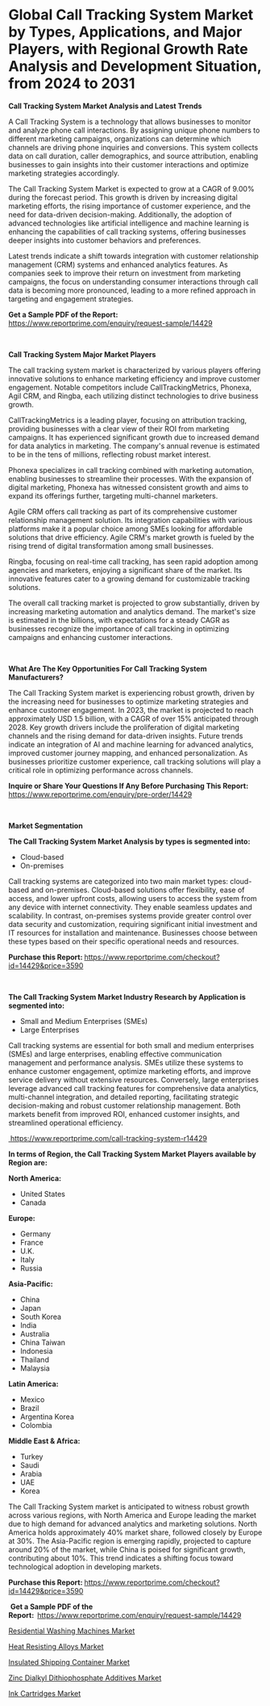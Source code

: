 <p><h1>Global Call Tracking System Market by Types, Applications, and Major Players, with Regional Growth Rate Analysis and Development Situation, from 2024 to 2031</h1></p><p><strong>Call Tracking System Market Analysis and Latest Trends</strong></p>
<p><p>A Call Tracking System is a technology that allows businesses to monitor and analyze phone call interactions. By assigning unique phone numbers to different marketing campaigns, organizations can determine which channels are driving phone inquiries and conversions. This system collects data on call duration, caller demographics, and source attribution, enabling businesses to gain insights into their customer interactions and optimize marketing strategies accordingly.</p><p>The Call Tracking System Market is expected to grow at a CAGR of 9.00% during the forecast period. This growth is driven by increasing digital marketing efforts, the rising importance of customer experience, and the need for data-driven decision-making. Additionally, the adoption of advanced technologies like artificial intelligence and machine learning is enhancing the capabilities of call tracking systems, offering businesses deeper insights into customer behaviors and preferences.</p><p>Latest trends indicate a shift towards integration with customer relationship management (CRM) systems and enhanced analytics features. As companies seek to improve their return on investment from marketing campaigns, the focus on understanding consumer interactions through call data is becoming more pronounced, leading to a more refined approach in targeting and engagement strategies.</p></p>
<p><strong>Get a Sample PDF of the Report:&nbsp;</strong> <a href="https://www.reportprime.com/enquiry/request-sample/14429">https://www.reportprime.com/enquiry/request-sample/14429</a></p>
<p>&nbsp;</p>
<p><strong>Call Tracking System Major Market Players</strong></p>
<p><p>The call tracking system market is characterized by various players offering innovative solutions to enhance marketing efficiency and improve customer engagement. Notable competitors include CallTrackingMetrics, Phonexa, Agil CRM, and Ringba, each utilizing distinct technologies to drive business growth.</p><p>CallTrackingMetrics is a leading player, focusing on attribution tracking, providing businesses with a clear view of their ROI from marketing campaigns. It has experienced significant growth due to increased demand for data analytics in marketing. The company's annual revenue is estimated to be in the tens of millions, reflecting robust market interest.</p><p>Phonexa specializes in call tracking combined with marketing automation, enabling businesses to streamline their processes. With the expansion of digital marketing, Phonexa has witnessed consistent growth and aims to expand its offerings further, targeting multi-channel marketers.</p><p>Agile CRM offers call tracking as part of its comprehensive customer relationship management solution. Its integration capabilities with various platforms make it a popular choice among SMEs looking for affordable solutions that drive efficiency. Agile CRM's market growth is fueled by the rising trend of digital transformation among small businesses.</p><p>Ringba, focusing on real-time call tracking, has seen rapid adoption among agencies and marketers, enjoying a significant share of the market. Its innovative features cater to a growing demand for customizable tracking solutions.</p><p>The overall call tracking market is projected to grow substantially, driven by increasing marketing automation and analytics demand. The market's size is estimated in the billions, with expectations for a steady CAGR as businesses recognize the importance of call tracking in optimizing campaigns and enhancing customer interactions.</p></p>
<p>&nbsp;</p>
<p><strong>What Are The Key Opportunities For Call Tracking System Manufacturers?</strong></p>
<p><p>The Call Tracking System market is experiencing robust growth, driven by the increasing need for businesses to optimize marketing strategies and enhance customer engagement. In 2023, the market is projected to reach approximately USD 1.5 billion, with a CAGR of over 15% anticipated through 2028. Key growth drivers include the proliferation of digital marketing channels and the rising demand for data-driven insights. Future trends indicate an integration of AI and machine learning for advanced analytics, improved customer journey mapping, and enhanced personalization. As businesses prioritize customer experience, call tracking solutions will play a critical role in optimizing performance across channels.</p></p>
<p><strong>Inquire or Share Your Questions If Any Before Purchasing This Report:</strong> <a href="https://www.reportprime.com/enquiry/pre-order/14429">https://www.reportprime.com/enquiry/pre-order/14429</a></p>
<p>&nbsp;</p>
<p><strong>Market Segmentation</strong></p>
<p><strong>The Call Tracking System Market Analysis by types is segmented into:</strong></p>
<p><ul><li>Cloud-based</li><li>On-premises</li></ul></p>
<p><p>Call tracking systems are categorized into two main market types: cloud-based and on-premises. Cloud-based solutions offer flexibility, ease of access, and lower upfront costs, allowing users to access the system from any device with internet connectivity. They enable seamless updates and scalability. In contrast, on-premises systems provide greater control over data security and customization, requiring significant initial investment and IT resources for installation and maintenance. Businesses choose between these types based on their specific operational needs and resources.</p></p>
<p><strong>Purchase this Report:&nbsp;</strong><a href="https://www.reportprime.com/checkout?id=14429&price=3590">https://www.reportprime.com/checkout?id=14429&price=3590</a></p>
<p>&nbsp;</p>
<p><strong>The Call Tracking System Market Industry Research by Application is segmented into:</strong></p>
<p><ul><li>Small and Medium Enterprises (SMEs)</li><li>Large Enterprises</li></ul></p>
<p><p>Call tracking systems are essential for both small and medium enterprises (SMEs) and large enterprises, enabling effective communication management and performance analysis. SMEs utilize these systems to enhance customer engagement, optimize marketing efforts, and improve service delivery without extensive resources. Conversely, large enterprises leverage advanced call tracking features for comprehensive data analytics, multi-channel integration, and detailed reporting, facilitating strategic decision-making and robust customer relationship management. Both markets benefit from improved ROI, enhanced customer insights, and streamlined operational efficiency.</p></p>
<p><a href="https://www.reportprime.com/call-tracking-system-r14429">&nbsp;https://www.reportprime.com/call-tracking-system-r14429</a></p>
<p><strong>In terms of Region, the Call Tracking System Market Players available by Region are:</strong></p>
<p>
    <p> <strong> North America: </strong>
        <ul>
            <li>United States</li>
            <li>Canada</li>
        </ul>
        </p> 
    <p> <strong> Europe: </strong>
        <ul>
            <li>Germany</li>
            <li>France</li>
            <li>U.K.</li>
            <li>Italy</li>
            <li>Russia</li>
        </ul>
        </p> 
    <p> <strong> Asia-Pacific: </strong>
        <ul>
            <li>China</li>
            <li>Japan</li>
            <li>South Korea</li>
            <li>India</li>
            <li>Australia</li>
            <li>China Taiwan</li>
            <li>Indonesia</li>
            <li>Thailand</li>
            <li>Malaysia</li>
        </ul>
        </p> 
    <p> <strong> Latin America: </strong>
        <ul>
            <li>Mexico</li>
            <li>Brazil</li>
            <li>Argentina Korea</li>
            <li>Colombia</li>
        </ul>
        </p> 
    <p> <strong> Middle East & Africa: </strong>
        <ul>
            <li>Turkey</li>
            <li>Saudi</li>
            <li>Arabia</li>
            <li>UAE</li>
            <li>Korea</li>
        </ul>
    </p>
    </p>
<p><p>The Call Tracking System market is anticipated to witness robust growth across various regions, with North America and Europe leading the market due to high demand for advanced analytics and marketing solutions. North America holds approximately 40% market share, followed closely by Europe at 30%. The Asia-Pacific region is emerging rapidly, projected to capture around 20% of the market, while China is poised for significant growth, contributing about 10%. This trend indicates a shifting focus toward technological adoption in developing markets.</p></p>
<p><strong>Purchase this Report: </strong><a href="https://www.reportprime.com/checkout?id=14429&price=3590">https://www.reportprime.com/checkout?id=14429&price=3590</a></p>
<p>&nbsp;<strong>Get a Sample PDF of the Report:&nbsp;&nbsp;</strong><a href="https://www.reportprime.com/enquiry/request-sample/14429">https://www.reportprime.com/enquiry/request-sample/14429</a></p>
<p><strong></strong></p>
<p><p><a href="https://www.linkedin.com/pulse/residential-washing-machines-market-size-growth-industry-lexgc?trackingId=tkCdhjPWTzGWl7DnBroD1w%3D%3D">Residential Washing Machines Market</a></p><p><a href="https://issuu.com/reportprime-2/docs/heat-resisting-alloys-market-size-2_d510f77dd96592">Heat Resisting Alloys Market</a></p><p><a href="https://issuu.com/reportprime-2/docs/insulated-shipping-container-market_48467efd7e1bc2">Insulated Shipping Container Market</a></p><p><a href="https://medium.com/@jjkh377/in-the-zinc-dialkyl-dithiophosphate-additives-market-the-main-focus-is-on-keeping-costs-low-and-0dfd37ca16e6">Zinc Dialkyl Dithiophosphate Additives Market</a></p><p><a href="https://www.linkedin.com/pulse/ink-cartridges-market-segmentation-geographical-regions-j2soc?trackingId=NLPdSPynTiCELqfGGxlckQ%3D%3D">Ink Cartridges Market</a></p></p>